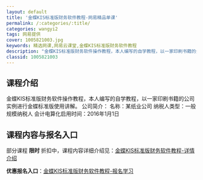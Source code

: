 ```yaml
---
layout: default
title: '金蝶KIS标准版财务软件教程-网易精品单课'
permalink: /:categories/:title/
categories: wangyi2
tags: 网易提供
cover: 1005821003.jpg
keywords: 精选网课,网易云课堂,金蝶KIS标准版财务软件教程
description: "金蝶KIS标准版财务软件操作教程，本人编写的自学教程，以一家印刷书籍的公司实例进行金蝶标准版使用讲解。公司简介：名称：某纸业公司纳税人类型：一般规模纳税人会计电算化启用时间：2016年1月1"
classid: 1005821003
---
```


## 课程介绍

金蝶KIS标准版财务软件操作教程，本人编写的自学教程，以一家印刷书籍的公司实例进行金蝶标准版使用讲解。
公司简介：
名称：某纸业公司
纳税人类型：一般规模纳税人
会计电算化启用时间：2016年1月1日

## 课程内容与报名入口

部分课程 **限时** 折扣中，课程内容详细介绍见：[金蝶KIS标准版财务软件教程-详情介绍](https://study.163.com/course/introduction/1005821003.htm?share=1&shareId=1025206652&utm_campaign=share&utm_medium=iphoneShare&utm_source=&utm_u=1025206652)

**优惠报名入口**：[金蝶KIS标准版财务软件教程-报名学习](https://study.163.com/course/introduction/1005821003.htm?share=1&shareId=1025206652&utm_campaign=share&utm_medium=iphoneShare&utm_source=&utm_u=1025206652)

